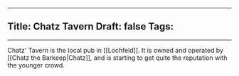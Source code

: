 
---
Title: Chatz Tavern
Draft: false
Tags:
  - 
---

Chatz' Tavern is the local pub in [[Lochfeld]]. It is owned and operated by [[Chatz the Barkeep|Chatz]], and is starting to get quite the reputation with the younger crowd. 

